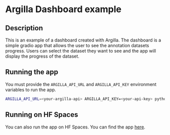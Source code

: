 # Argilla Dashboard example

## Description
This is an example of a dashboard created with Argilla. The dashboard is a simple gradio app that
allows the user to see the annotation datasets progress. Users can select the dataset they want to
see and the app will display the progress of the dataset.

## Running the app

You must provide the `ARGILLA_API_URL` and `ARGILLA_API_KEY` environment variables to run the app.

```bash
ARGILLA_API_URL=<your-argilla-api> ARGILLA_API_KEY=<your-api-key> python app.py
```

## Running on HF Spaces

You can also run the app on HF Spaces. You can find the app [here](https://huggingface.co/spaces/frascuchon/argilla-progress).